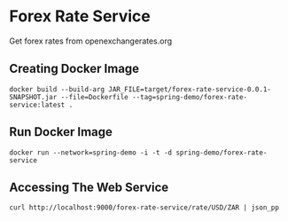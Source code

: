 Forex Rate Service
=

Get forex rates from openexchangerates.org

Creating Docker Image
-

`docker build --build-arg JAR_FILE=target/forex-rate-service-0.0.1-SNAPSHOT.jar --file=Dockerfile --tag=spring-demo/forex-rate-service:latest .`

Run Docker Image
-

`docker run --network=spring-demo -i -t -d spring-demo/forex-rate-service`

Accessing The Web Service
-

`curl http://localhost:9000/forex-rate-service/rate/USD/ZAR | json_pp`
 
